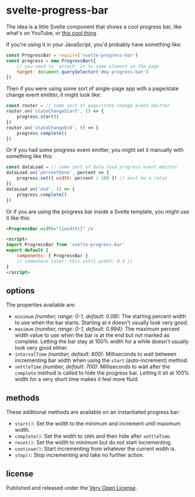 # svelte-progress-bar

The idea is a little Svelte component that shows a cool progress bar, like
what's on YouTube, or [this cool thing](http://ricostacruz.com/nprogress).

If you're using it in your JavaScript, you'd probably have something like:

```js
const ProgressBar = require('svelte-progress-bar')
const progress = new ProgressBar({
	// you need to 'attach' it to some element on the page
	target: document.querySelector('#my-progress-bar')
})
```

Then if you were using some sort of single-page app with a page/state change
event emitter, it might look like:

```js
const router = // some sort of page/state change event emitter
router.on('stateChangeStart', () => {
	progress.start()
})
router.on('stateChangeEnd', () => {
	progress.complete()
})
```

Or if you had some progress event emitter, you might set it manually
with something like this:

```js
const dataLoad = // some sort of data load progress event emitter
dataLoad.on('percentDone', percent => {
	progress.set({ width: percent / 100 }) // must be a ratio
})
dataLoad.on('end', () => {
	progress.complete()
})
```

Or if you are using the progress bar inside a Svelte template, you might
use it like this:

```html
<ProgressBar width="{{width}}" />

<script>
import ProgressBar from 'svelte-progress-bar'
export default {
	components: { ProgressBar }
	// somewhere later: this.set({ width: 0.4 })
}
</script>
```

## options

The properties available are:

* `minimum` *(number, range: 0-1, default: 0.08)*: The starting percent width
	to use when the bar starts. Starting at `0` doesn't usually look very good.
* `maximum` *(number, range: 0-1, default: 0.994)*: The maximum percent width
	value to use when the bar is at the end but not marked as complete. Letting
	the bar stay at 100% width for a while doesn't usually look very good either.
* `intervalTime` *(number, default: 800)*: Milliseconds to wait between incrementing
	bar width when using the `start` (auto-increment) method.
* `settleTime` *(number, default: 700)*: Milliseconds to wait after the `complete`
	method is called to hide the progress bar. Letting it sit at 100% width for
	a very short time makes it feel more fluid.

## methods

These additional methods are available on an instantiated progress bar:

* `start()`: Set the width to the minimum and increment until maximum width.
* `complete()`: Set the width to `100%` and then hide after `settleTime`.
* `reset()`: Set the width to minimum but do not start incrementing.
* `continue()`: Start incrementing from whatever the current width is.
* `stop()`: Stop incrementing and take no further action.

## license

Published and released under the [Very Open License](http://veryopenlicense.com).

